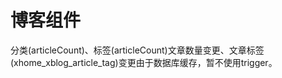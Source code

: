# 博客组件

分类(articleCount)、标签(articleCount)文章数量变更、文章标签(xhome_xblog_article_tag)变更由于数据库缓存，暂不使用trigger。
